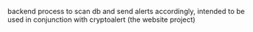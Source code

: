 backend process to scan db and send alerts accordingly, intended to be used in conjunction with cryptoalert (the website project)
